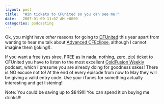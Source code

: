 ```yaml
---
layout: post
title:  "Win tickets to CFUnited so you can see me!"
date:   2007-01-09 11:07 AM +0000
categories: podcasting
---
```

Ok, you might have *other* reasons for going to <a href="http://www.cfunited.com/2007/">CFUnited</a> this year apart from wanting to hear me talk about <a href="http://cfunited.com/2007/pages/topics.cfm#track-advancedcf">Advanced CFEclipse</a>, although I cannot imagine them (joking!).

If you want a free (yes siree, FREE as in nada, nothing, zero, zip) ticket to CFUnited you have to listen to the most excellent <a href="http://cfunited.com/2007/pages/topics.cfm#track-advancedcf">ColdFusion Weekly</a> podcast, which I presume you are already doing for goodness sakes! There is NO excuse not to! At the end of every episode from now to May they will be giving a valid entry code. Use your iTunes for something actually interesting and get listening!

Note: You could be saving up to $849!!! You can spend it on buying me drinks!!!